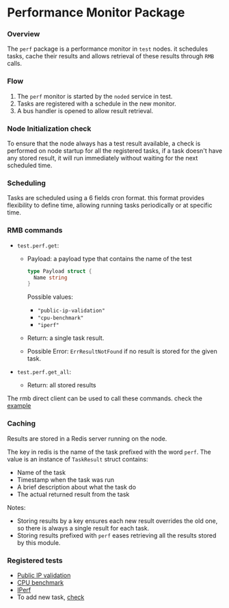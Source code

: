 # Performance Monitor Package

### Overview

The `perf` package is a performance monitor in `test` nodes. it schedules tasks, cache their results and allows retrieval of these results through `RMB` calls.

### Flow

1. The `perf` monitor is started by the `noded` service in test.
2. Tasks are registered with a schedule in the new monitor.
3. A bus handler is opened to allow result retrieval.

### Node Initialization check

To ensure that the node always has a test result available, a check is performed on node startup for all the registered tasks, if a task doesn't have any stored result, it will run immediately without waiting for the next scheduled time.

### Scheduling

Tasks are scheduled using a 6 fields cron format. this format provides flexibility to define time, allowing running tasks periodically or at specific time.

### RMB commands

- `test.perf.get`:
  - Payload: a payload type that contains the name of the test
    ```go
    type Payload struct {
      Name string 
    }
    ```

    Possible values:
      - `"public-ip-validation"`
      - `"cpu-benchmark"`
      - `"iperf"`

  - Return: a single task result.

  - Possible Error: `ErrResultNotFound` if no result is stored for the given task.

- `test.perf.get_all`:

  - Return: all stored results

The rmb direct client can be used to call these commands. check the [example](https://github.com/threefoldtech/tfgrid-sdk-go/blob/development/rmb-sdk-go/examples/client_rpc/main.go)
### Caching

Results are stored in a Redis server running on the node.

The key in redis is the name of the task prefixed with the word `perf`.
The value is an instance of `TaskResult` struct contains:

- Name of the task
- Timestamp when the task was run
- A brief description about what the task do
- The actual returned result from the task

Notes:

- Storing results by a key ensures each new result overrides the old one, so there is always a single result for each task.
- Storing results prefixed with `perf` eases retrieving all the results stored by this module.

### Registered tests

- [Public IP validation](./publicips.md)
- [CPU benchmark](./cpubench.md)
- [IPerf](./iperf.md)
- To add new task, [check](../../pkg/perf/README.md)
